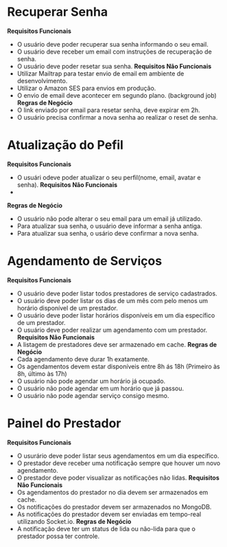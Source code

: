 # Recuperar Senha
  **Requisitos Funcionais**
  - O usuário deve poder recuperar sua senha informando o seu email.
  - O usuário deve receber um email com instruções de recuperação de senha.
  - O usuário deve poder resetar sua senha.
  **Requisitos Não Funcionais**
  - Utilizar Mailtrap para testar envio de email em ambiente de desenvolvimento.
  - Utilizar o Amazon SES para envios em produção.
  - O envio de email deve acontecer em segundo plano. (background job)
  **Regras de Negócio**
  - O link enviado por email para resetar senha, deve expirar em 2h.
  - O usuário precisa confirmar a nova senha ao realizar o reset de senha.

# Atualização do Pefil
  **Requisitos Funcionais**
  - O usuári odeve poder atualizar o seu perfil(nome, email, avatar e senha).
  **Requisitos Não Funcionais**
  -
  **Regras de Negócio**
  - O usuário não pode alterar o seu email para um email já utilizado.
  - Para atualizar sua senha, o usuário deve informar a senha antiga.
  - Para atualizar sua senha, o usário deve confirmar a nova senha.

# Agendamento de Serviços
  **Requisitos Funcionais**
  - O usuário deve poder listar todos prestadores de serviço cadastrados.
  - O usuário deve poder listar os dias de um mês com pelo menos um horário disponível de um prestador.
  - O usuário deve poder listar horários disponíveis em um dia específico de um prestador.
  - O usuário deve poder realizar um agendamento com um prestador.
  **Requisitos Não Funcionais**
  - A listagem de prestadores deve ser armazenado em cache.
  **Regras de Negócio**
  - Cada agendamento deve durar 1h exatamente.
  - Os agendamentos devem estar disponíveis entre 8h ás 18h (Primeiro às 8h, último às 17h)
  - O usuário não pode agendar um horário já ocupado.
  - O usuário não pode agendar em um horário que já passou.
  - O usuário não pode agendar serviço consigo mesmo.

# Painel do Prestador
  **Requisitos Funcionais**
  - O usurário deve poder listar seus agendamentos em um dia específico.
  - O prestador deve receber uma notificação sempre que houver um novo agendamento.
  - O prestador deve poder visualizar as notificações não lidas.
  **Requisitos Não Funcionais**
  - Os agendamentos do prestador no dia devem ser armazenados em cache.
  - Os notificações do prestador devem ser armazenados no MongoDB.
  - As notificações do prestador devem ser enviadas em tempo-real utilizando Socket.io.
  **Regras de Negócio**
  - A notificação deve ter um status de lida ou não-lida para que o prestador possa ter controle.
